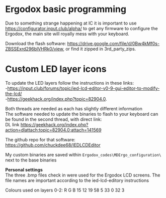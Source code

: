 # Ergodox basic programming

Due to something strange happening at IC it is important to use https://configurator.input.club/alpha/ to get any firmware to configure the Ergodox, the main site will royally mess with your keyboard.

Download the flash software: https://drive.google.com/file/d/0Bw4kMf0s-ZBSSExrd296blVHRk0/view, or find it zipped in 3rd_party_zips. 

# Custom LED layer icons #

To update the LED layers follow the instructions in these links:  
-https://input.club/forums/topic/ied-lcd-editor-v0-9-gui-editor-to-modify-the-lcd/  
-https://geekhack.org/index.php?topic=82904.0. 

Both threads are needed as each has slightly different information  
The software needed to update the binaries to flash to your keyboard can be found in the second thread, with direct link:  
DL link https://geekhack.org/index.php?action=dlattach;topic=82904.0;attach=141569 

The github repo for that software: https://github.com/chuckdee68/IEDLCDEditor

My custom binaries are saved within `Ergodox_codes\MDErgo_configuration\` next to the base binaries

**Personal settings**  
The three .bmp files check in were used for the Ergodox LCD screens. The file names are important according to the ied-lcd-editory instructions

Colours used on layers 0-2:
R G B
15 12 19
58 5 33
0 32 3
